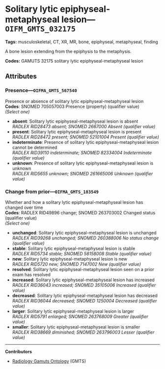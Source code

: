# Solitary lytic epiphyseal-metaphyseal lesion—`OIFM_GMTS_032175`

**Tags:** musculoskeletal, CT, XR, MR, bone, epiphyseal, metaphyseal, finding

A bone lesion extending from the epiphysis to the metaphysis.

**Codes:** GAMUTS 32175 solitary lytic epiphyseal-metaphyseal lesion

## Attributes

### Presence—`OIFMA_GMTS_567540`

Presence or absence of solitary lytic epiphyseal-metaphyseal lesion  
**Codes**: SNOMED 705057003 Presence (property) (qualifier value)  
*(Select one)*

- **absent**: Solitary lytic epiphyseal-metaphyseal lesion is absent  
_RADLEX RID28473 absent; SNOMED 2667000 Absent (qualifier value)_
- **present**: Solitary lytic epiphyseal-metaphyseal lesion is present  
_RADLEX RID28472 present; SNOMED 52101004 Present (qualifier value)_
- **indeterminate**: Presence of solitary lytic epiphyseal-metaphyseal lesion cannot be determined  
_RADLEX RID39110 indeterminate; SNOMED 82334004 Indeterminate (qualifier value)_
- **unknown**: Presence of solitary lytic epiphyseal-metaphyseal lesion is unknown  
_RADLEX RID5655 unknown; SNOMED 261665006 Unknown (qualifier value)_

### Change from prior—`OIFMA_GMTS_183549`

Whether and how a solitary lytic epiphyseal-metaphyseal lesion has changed over time  
**Codes**: RADLEX RID49896 change; SNOMED 263703002 Changed status (qualifier value)  
*(Select one)*

- **unchanged**: Solitary lytic epiphyseal-metaphyseal lesion is unchanged  
_RADLEX RID39268 unchanged; SNOMED 260388006 No status change (qualifier value)_
- **stable**: Solitary lytic epiphyseal-metaphyseal lesion is stable  
_RADLEX RID5734 stable; SNOMED 58158008 Stable (qualifier value)_
- **new**: Solitary lytic epiphyseal-metaphyseal lesion is new  
_RADLEX RID5720 new; SNOMED 7147002 New (qualifier value)_
- **resolved**: Solitary lytic epiphyseal-metaphyseal lesion seen on a prior exam has resolved  
- **increased**: Solitary lytic epiphyseal-metaphyseal lesion has increased  
_RADLEX RID36043 increased; SNOMED 35105006 Increased (qualifier value)_
- **decreased**: Solitary lytic epiphyseal-metaphyseal lesion has decreased  
_RADLEX RID36044 decreased; SNOMED 1250004 Decreased (qualifier value)_
- **larger**: Solitary lytic epiphyseal-metaphyseal lesion is larger  
_RADLEX RID5791 enlarged; SNOMED 263768009 Greater (qualifier value)_
- **smaller**: Solitary lytic epiphyseal-metaphyseal lesion is smaller  
_RADLEX RID38669 diminished; SNOMED 263796003 Lesser (qualifier value)_

---

**Contributors**

- [Radiology Gamuts Ontology](https://gamuts.net/) (GMTS)